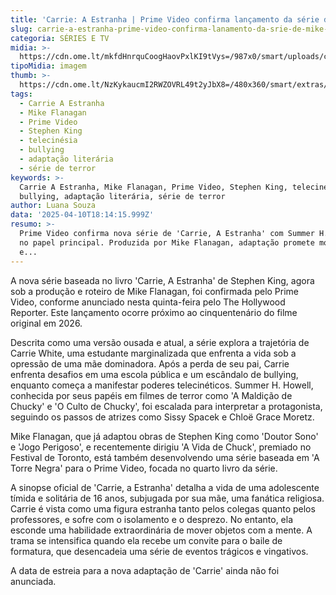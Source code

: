 ```yaml
---
title: 'Carrie: A Estranha | Prime Video confirma lançamento da série de Mike Flanagan'
slug: carrie-a-estranha-prime-video-confirma-lanamento-da-srie-de-mike-flanagan
categoria: SÉRIES E TV
midia: >-
  https://cdn.ome.lt/mkfdHnrquCoogHaovPxlKI9tVys=/987x0/smart/uploads/conteudo/fotos/carrie-prime-capa.png
tipoMidia: imagem
thumb: >-
  https://cdn.ome.lt/NzKykaucmI2RWZOVRL49t2yJbX8=/480x360/smart/extras/conteudos/carrie.webp
tags:
  - Carrie A Estranha
  - Mike Flanagan
  - Prime Video
  - Stephen King
  - telecinésia
  - bullying
  - adaptação literária
  - série de terror
keywords: >-
  Carrie A Estranha, Mike Flanagan, Prime Video, Stephen King, telecinésia,
  bullying, adaptação literária, série de terror
author: Luana Souza
data: '2025-04-10T18:14:15.999Z'
resumo: >-
  Prime Video confirma nova série de 'Carrie, A Estranha' com Summer H. Howell
  no papel principal. Produzida por Mike Flanagan, adaptação promete modernidade
  e...
---
```


A nova série baseada no livro 'Carrie, A Estranha' de Stephen King, agora sob a produção e roteiro de Mike Flanagan, foi confirmada pelo Prime Video, conforme anunciado nesta quinta-feira pelo The Hollywood Reporter. Este lançamento ocorre próximo ao cinquentenário do filme original em 2026.

Descrita como uma versão ousada e atual, a série explora a trajetória de Carrie White, uma estudante marginalizada que enfrenta a vida sob a opressão de uma mãe dominadora. Após a perda de seu pai, Carrie enfrenta desafios em uma escola pública e um escândalo de bullying, enquanto começa a manifestar poderes telecinéticos. Summer H. Howell, conhecida por seus papéis em filmes de terror como 'A Maldição de Chucky' e 'O Culto de Chucky', foi escalada para interpretar a protagonista, seguindo os passos de atrizes como Sissy Spacek e Chloë Grace Moretz.

Mike Flanagan, que já adaptou obras de Stephen King como 'Doutor Sono' e 'Jogo Perigoso', e recentemente dirigiu 'A Vida de Chuck', premiado no Festival de Toronto, está também desenvolvendo uma série baseada em 'A Torre Negra' para o Prime Video, focada no quarto livro da série.

A sinopse oficial de 'Carrie, a Estranha' detalha a vida de uma adolescente tímida e solitária de 16 anos, subjugada por sua mãe, uma fanática religiosa. Carrie é vista como uma figura estranha tanto pelos colegas quanto pelos professores, e sofre com o isolamento e o desprezo. No entanto, ela esconde uma habilidade extraordinária de mover objetos com a mente. A trama se intensifica quando ela recebe um convite para o baile de formatura, que desencadeia uma série de eventos trágicos e vingativos.

A data de estreia para a nova adaptação de 'Carrie' ainda não foi anunciada.
